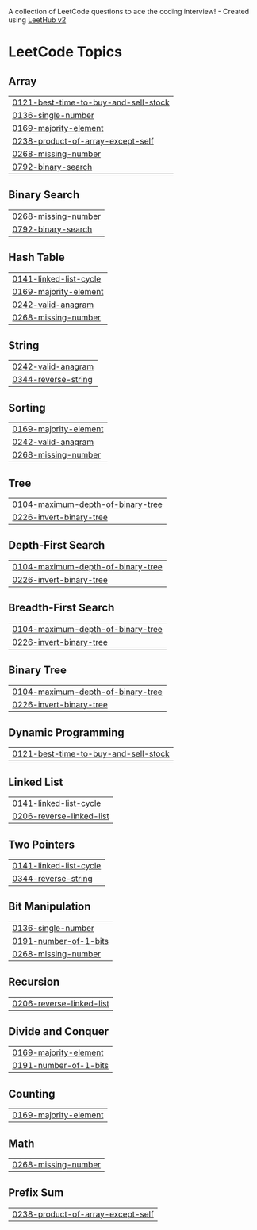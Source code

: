 A collection of LeetCode questions to ace the coding interview! - Created using [LeetHub v2](https://github.com/arunbhardwaj/LeetHub-2.0)
<!---LeetCode Topics Start-->
# LeetCode Topics
## Array
|  |
| ------- |
| [0121-best-time-to-buy-and-sell-stock](https://github.com/MarkBrianK/leethub/tree/master/0121-best-time-to-buy-and-sell-stock) |
| [0136-single-number](https://github.com/MarkBrianK/leethub/tree/master/0136-single-number) |
| [0169-majority-element](https://github.com/MarkBrianK/leethub/tree/master/0169-majority-element) |
| [0238-product-of-array-except-self](https://github.com/MarkBrianK/leethub/tree/master/0238-product-of-array-except-self) |
| [0268-missing-number](https://github.com/MarkBrianK/leethub/tree/master/0268-missing-number) |
| [0792-binary-search](https://github.com/MarkBrianK/leethub/tree/master/0792-binary-search) |
## Binary Search
|  |
| ------- |
| [0268-missing-number](https://github.com/MarkBrianK/leethub/tree/master/0268-missing-number) |
| [0792-binary-search](https://github.com/MarkBrianK/leethub/tree/master/0792-binary-search) |
## Hash Table
|  |
| ------- |
| [0141-linked-list-cycle](https://github.com/MarkBrianK/leethub/tree/master/0141-linked-list-cycle) |
| [0169-majority-element](https://github.com/MarkBrianK/leethub/tree/master/0169-majority-element) |
| [0242-valid-anagram](https://github.com/MarkBrianK/leethub/tree/master/0242-valid-anagram) |
| [0268-missing-number](https://github.com/MarkBrianK/leethub/tree/master/0268-missing-number) |
## String
|  |
| ------- |
| [0242-valid-anagram](https://github.com/MarkBrianK/leethub/tree/master/0242-valid-anagram) |
| [0344-reverse-string](https://github.com/MarkBrianK/leethub/tree/master/0344-reverse-string) |
## Sorting
|  |
| ------- |
| [0169-majority-element](https://github.com/MarkBrianK/leethub/tree/master/0169-majority-element) |
| [0242-valid-anagram](https://github.com/MarkBrianK/leethub/tree/master/0242-valid-anagram) |
| [0268-missing-number](https://github.com/MarkBrianK/leethub/tree/master/0268-missing-number) |
## Tree
|  |
| ------- |
| [0104-maximum-depth-of-binary-tree](https://github.com/MarkBrianK/leethub/tree/master/0104-maximum-depth-of-binary-tree) |
| [0226-invert-binary-tree](https://github.com/MarkBrianK/leethub/tree/master/0226-invert-binary-tree) |
## Depth-First Search
|  |
| ------- |
| [0104-maximum-depth-of-binary-tree](https://github.com/MarkBrianK/leethub/tree/master/0104-maximum-depth-of-binary-tree) |
| [0226-invert-binary-tree](https://github.com/MarkBrianK/leethub/tree/master/0226-invert-binary-tree) |
## Breadth-First Search
|  |
| ------- |
| [0104-maximum-depth-of-binary-tree](https://github.com/MarkBrianK/leethub/tree/master/0104-maximum-depth-of-binary-tree) |
| [0226-invert-binary-tree](https://github.com/MarkBrianK/leethub/tree/master/0226-invert-binary-tree) |
## Binary Tree
|  |
| ------- |
| [0104-maximum-depth-of-binary-tree](https://github.com/MarkBrianK/leethub/tree/master/0104-maximum-depth-of-binary-tree) |
| [0226-invert-binary-tree](https://github.com/MarkBrianK/leethub/tree/master/0226-invert-binary-tree) |
## Dynamic Programming
|  |
| ------- |
| [0121-best-time-to-buy-and-sell-stock](https://github.com/MarkBrianK/leethub/tree/master/0121-best-time-to-buy-and-sell-stock) |
## Linked List
|  |
| ------- |
| [0141-linked-list-cycle](https://github.com/MarkBrianK/leethub/tree/master/0141-linked-list-cycle) |
| [0206-reverse-linked-list](https://github.com/MarkBrianK/leethub/tree/master/0206-reverse-linked-list) |
## Two Pointers
|  |
| ------- |
| [0141-linked-list-cycle](https://github.com/MarkBrianK/leethub/tree/master/0141-linked-list-cycle) |
| [0344-reverse-string](https://github.com/MarkBrianK/leethub/tree/master/0344-reverse-string) |
## Bit Manipulation
|  |
| ------- |
| [0136-single-number](https://github.com/MarkBrianK/leethub/tree/master/0136-single-number) |
| [0191-number-of-1-bits](https://github.com/MarkBrianK/leethub/tree/master/0191-number-of-1-bits) |
| [0268-missing-number](https://github.com/MarkBrianK/leethub/tree/master/0268-missing-number) |
## Recursion
|  |
| ------- |
| [0206-reverse-linked-list](https://github.com/MarkBrianK/leethub/tree/master/0206-reverse-linked-list) |
## Divide and Conquer
|  |
| ------- |
| [0169-majority-element](https://github.com/MarkBrianK/leethub/tree/master/0169-majority-element) |
| [0191-number-of-1-bits](https://github.com/MarkBrianK/leethub/tree/master/0191-number-of-1-bits) |
## Counting
|  |
| ------- |
| [0169-majority-element](https://github.com/MarkBrianK/leethub/tree/master/0169-majority-element) |
## Math
|  |
| ------- |
| [0268-missing-number](https://github.com/MarkBrianK/leethub/tree/master/0268-missing-number) |
## Prefix Sum
|  |
| ------- |
| [0238-product-of-array-except-self](https://github.com/MarkBrianK/leethub/tree/master/0238-product-of-array-except-self) |
<!---LeetCode Topics End-->